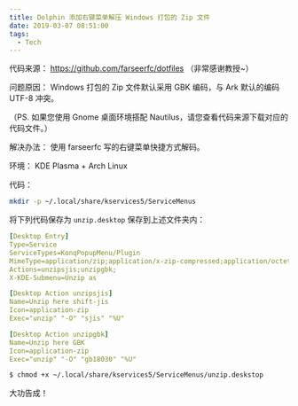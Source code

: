 ```yaml
---
title: Dolphin 添加右键菜单解压 Windows 打包的 Zip 文件
date: 2019-03-07 08:51:00
tags:
  - Tech
---
```


代码来源： https://github.com/farseerfc/dotfiles  （非常感谢教授~）

问题原因： Windows 打包的 Zip 文件默认采用 GBK 编码，与 Ark 默认的编码 UTF-8 冲突。

（PS. 如果您使用 Gnome 桌面环境搭配 Nautilus，请您查看代码来源下载对应的代码文件。）

解决办法： 使用 farseerfc 写的右键菜单快捷方式解码。

环境： KDE Plasma + Arch Linux

代码：

```bash
mkdir -p ~/.local/share/kservices5/ServiceMenus
```

将下列代码保存为 `unzip.desktop` 保存到上述文件夹内：

```yaml
[Desktop Entry]
Type=Service
ServiceTypes=KonqPopupMenu/Plugin
MimeType=application/zip;application/x-zip-compressed;application/octet-stream;
Actions=unzipsjis;unzipgbk;
X-KDE-Submenu=Unzip as

[Desktop Action unzipsjis]
Name=Unzip here shift-jis
Icon=application-zip
Exec="unzip" "-O" "sjis" "%U"

[Desktop Action unzipgbk]
Name=Unzip here GBK
Icon=application-zip
Exec="unzip" "-O" "gb18030" "%U"
```

```bash
$ chmod +x ~/.local/share/kservices5/ServiceMenus/unzip.deskstop
```

大功告成！

